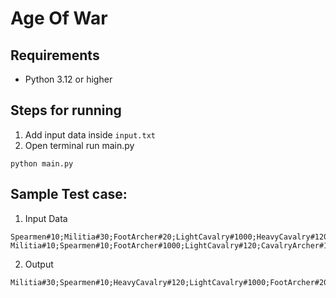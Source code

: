 # Age Of War
## Requirements
* Python 3.12 or higher
## Steps for running
1. Add input data inside `input.txt`
2. Open terminal run main.py
```
python main.py
```
## Sample Test case:
1. Input Data
```
Spearmen#10;Militia#30;FootArcher#20;LightCavalry#1000;HeavyCavalry#120
Militia#10;Spearmen#10;FootArcher#1000;LightCavalry#120;CavalryArcher#100
```
2. Output
```
Militia#30;Spearmen#10;HeavyCavalry#120;LightCavalry#1000;FootArcher#20
```